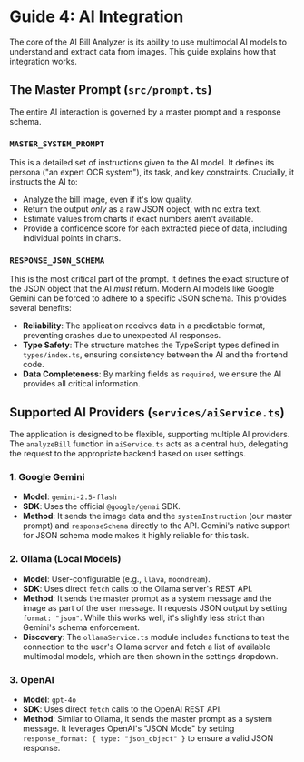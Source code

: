 # Guide 4: AI Integration

The core of the AI Bill Analyzer is its ability to use multimodal AI models to understand and extract data from images. This guide explains how that integration works.

## The Master Prompt (`src/prompt.ts`)

The entire AI interaction is governed by a master prompt and a response schema.

### `MASTER_SYSTEM_PROMPT`

This is a detailed set of instructions given to the AI model. It defines its persona ("an expert OCR system"), its task, and key constraints. Crucially, it instructs the AI to:
-   Analyze the bill image, even if it's low quality.
-   Return the output *only* as a raw JSON object, with no extra text.
-   Estimate values from charts if exact numbers aren't available.
-   Provide a confidence score for each extracted piece of data, including individual points in charts.

### `RESPONSE_JSON_SCHEMA`

This is the most critical part of the prompt. It defines the exact structure of the JSON object that the AI *must* return. Modern AI models like Google Gemini can be forced to adhere to a specific JSON schema. This provides several benefits:
-   **Reliability**: The application receives data in a predictable format, preventing crashes due to unexpected AI responses.
-   **Type Safety**: The structure matches the TypeScript types defined in `types/index.ts`, ensuring consistency between the AI and the frontend code.
-   **Data Completeness**: By marking fields as `required`, we ensure the AI provides all critical information.

## Supported AI Providers (`services/aiService.ts`)

The application is designed to be flexible, supporting multiple AI providers. The `analyzeBill` function in `aiService.ts` acts as a central hub, delegating the request to the appropriate backend based on user settings.

### 1. Google Gemini

-   **Model**: `gemini-2.5-flash`
-   **SDK**: Uses the official `@google/genai` SDK.
-   **Method**: It sends the image data and the `systemInstruction` (our master prompt) and `responseSchema` directly to the API. Gemini's native support for JSON schema mode makes it highly reliable for this task.

### 2. Ollama (Local Models)

-   **Model**: User-configurable (e.g., `llava`, `moondream`).
-   **SDK**: Uses direct `fetch` calls to the Ollama server's REST API.
-   **Method**: It sends the master prompt as a system message and the image as part of the user message. It requests JSON output by setting `format: "json"`. While this works well, it's slightly less strict than Gemini's schema enforcement.
-   **Discovery**: The `ollamaService.ts` module includes functions to test the connection to the user's Ollama server and fetch a list of available multimodal models, which are then shown in the settings dropdown.

### 3. OpenAI

-   **Model**: `gpt-4o`
-   **SDK**: Uses direct `fetch` calls to the OpenAI REST API.
-   **Method**: Similar to Ollama, it sends the master prompt as a system message. It leverages OpenAI's "JSON Mode" by setting `response_format: { type: "json_object" }` to ensure a valid JSON response.
